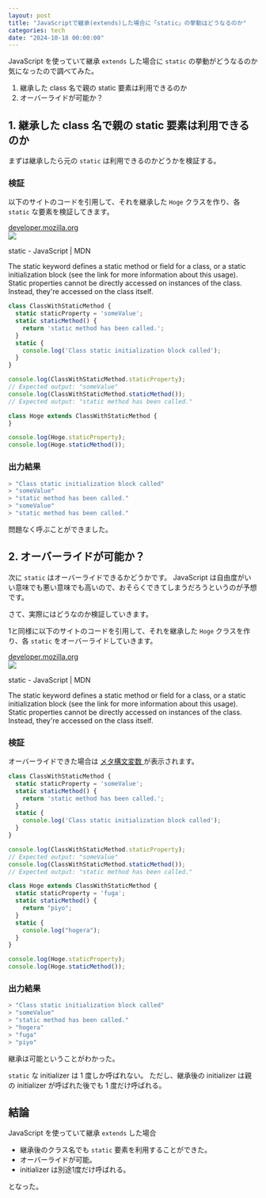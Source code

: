 ```yaml
---
layout: post
title: "JavaScriptで継承(extends)した場合に「static」の挙動はどうなるのか"
categories: tech
date: "2024-10-18 00:00:00"
---
```


JavaScript を使っていて継承 `extends` した場合に `static` の挙動がどうなるのか気になったので調べてみた。

1. 継承した class 名で親の static 要素は利用できるのか
2. オーバーライドが可能か？

## 1. 継承した class 名で親の static 要素は利用できるのか

まずは継承したら元の `static` は利用できるのかどうかを検証する。

### 検証

以下のサイトのコードを引用して、それを継承した `Hoge` クラスを作り、各 `static` な要素を検証してきます。


<div class="card">
  <a href="https://developer.mozilla.org/en-US/docs/Web/JavaScript/Reference/Classes/static"></a>
  <div class="card__header">
    <a href="https://developer.mozilla.org/en-US/docs/Web/JavaScript/Reference/Classes/static">developer.mozilla.org</a>
  </div>
  <div class="card__image">
    <img src="https://developer.mozilla.org/mdn-social-share.d893525a4fb5fb1f67a2.png">
  </div>
  <div class="card__title">
    <p>static - JavaScript | MDN</p>
  </div>
  <div class="card__description">
    <p>The static keyword defines a static method or field for a class, or a static initialization block (see the link for more information about this usage). Static properties cannot be directly accessed on instances of the class. Instead, they're accessed on the class itself.</p>
  </div>
</div>


```js
class ClassWithStaticMethod {
  static staticProperty = 'someValue';
  static staticMethod() {
    return 'static method has been called.';
  }
  static {
    console.log('Class static initialization block called');
  }
}

console.log(ClassWithStaticMethod.staticProperty);
// Expected output: "someValue"
console.log(ClassWithStaticMethod.staticMethod());
// Expected output: "static method has been called."

class Hoge extends ClassWithStaticMethod {
}

console.log(Hoge.staticProperty);
console.log(Hoge.staticMethod());
```

### 出力結果

```bash
> "Class static initialization block called"
> "someValue"
> "static method has been called."
> "someValue"
> "static method has been called."
```

問題なく呼ぶことができました。

## 2. オーバーライドが可能か？

次に `static` はオーバーライドできるかどうかです。
JavaScript は自由度がいい意味でも悪い意味でも高いので、おそらくできてしまうだろうというのが予想です。

さて、実際にはどうなのか検証していきます。

1と同様に以下のサイトのコードを引用して、それを継承した `Hoge` クラスを作り、各 `static` をオーバーライドしていきます。


<div class="card">
  <a href="https://developer.mozilla.org/en-US/docs/Web/JavaScript/Reference/Classes/static"></a>
  <div class="card__header">
    <a href="https://developer.mozilla.org/en-US/docs/Web/JavaScript/Reference/Classes/static">developer.mozilla.org</a>
  </div>
  <div class="card__image">
    <img src="https://developer.mozilla.org/mdn-social-share.d893525a4fb5fb1f67a2.png">
  </div>
  <div class="card__title">
    <p>static - JavaScript | MDN</p>
  </div>
  <div class="card__description">
    <p>The static keyword defines a static method or field for a class, or a static initialization block (see the link for more information about this usage). Static properties cannot be directly accessed on instances of the class. Instead, they're accessed on the class itself.</p>
  </div>
</div>


### 検証

オーバーライドできた場合は [メタ構文変数
](https://ja.wikipedia.org/wiki/%E3%83%A1%E3%82%BF%E6%A7%8B%E6%96%87%E5%A4%89%E6%95%B0)が表示されます。

```js
class ClassWithStaticMethod {
  static staticProperty = 'someValue';
  static staticMethod() {
    return 'static method has been called.';
  }
  static {
    console.log('Class static initialization block called');
  }
}

console.log(ClassWithStaticMethod.staticProperty);
// Expected output: "someValue"
console.log(ClassWithStaticMethod.staticMethod());
// Expected output: "static method has been called."

class Hoge extends ClassWithStaticMethod {
  static staticProperty = 'fuga';
  static staticMethod() {
    return "piyo";
  }
  static {
    console.log("hogera");
  }
}

console.log(Hoge.staticProperty);
console.log(Hoge.staticMethod());
```

### 出力結果

```bash
> "Class static initialization block called"
> "someValue"
> "static method has been called."
> "hogera"
> "fuga"
> "piyo"
```

継承は可能ということがわかった。

`static` な initializer は 1 度しか呼ばれない。
ただし、継承後の initializer は親の initializer が呼ばれた後でも 1 度だけ呼ばれる。

## 結論

JavaScript を使っていて継承 `extends` した場合

- 継承後のクラス名でも `static` 要素を利用することができた。
- オーバーライドが可能。
- initializer は別途1度だけ呼ばれる。

となった。

